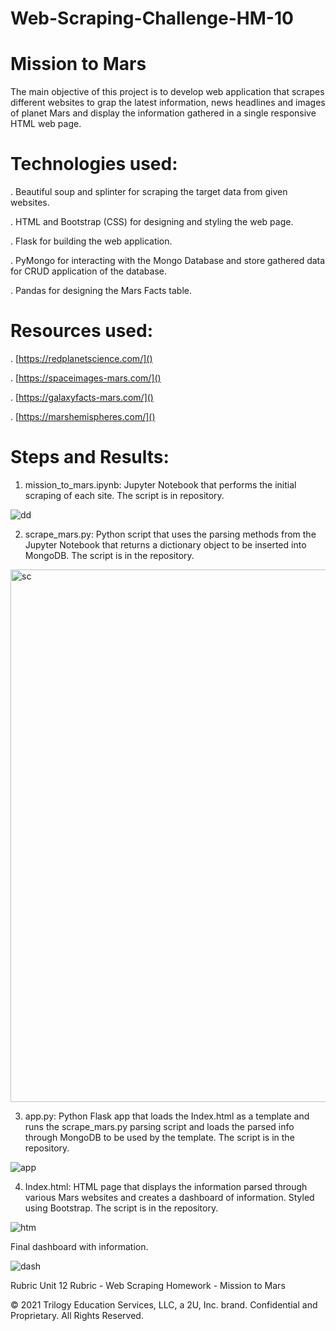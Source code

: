 # Web-Scraping-Challenge-HM-10

# Mission to Mars

The main objective of this project is to develop web application that scrapes different websites to grap the latest information, news headlines and images of planet Mars and display the information gathered in a single responsive HTML web page. 

# Technologies used:

. Beautiful soup and splinter for scraping the target data from given websites.

. HTML and Bootstrap (CSS) for designing and styling the web page.

. Flask for building the web application.

. PyMongo for interacting with the Mongo Database and store gathered data for CRUD application of the database.

. Pandas for designing the Mars Facts table.

# Resources used:

. [https://redplanetscience.com/]()

. [https://spaceimages-mars.com/]()

. [https://galaxyfacts-mars.com/]()

. [https://marshemispheres.com/]()

# Steps and Results:

1. mission_to_mars.ipynb: Jupyter Notebook that performs the initial scraping of each site. The script is in repository.

![dd](https://user-images.githubusercontent.com/84547558/158766829-8395d10a-ae1e-4cd2-9eb3-63ae6db5af70.png)


2. scrape_mars.py: Python script that uses the parsing methods from the Jupyter Notebook that returns a dictionary object to be inserted into 
   MongoDB. The script is in the repository.
   
 <img width="852" alt="sc" src="https://user-images.githubusercontent.com/84547558/158767116-61c14092-46c2-42bc-8f7b-b732f4d4805a.png">

   

3. app.py: Python Flask app that loads the Index.html as a template and runs the scrape_mars.py parsing script and loads the parsed info through
   MongoDB to be used by the template. The script is in the repository.

![app](https://user-images.githubusercontent.com/84547558/158767394-292c1574-12fb-43cf-a28e-10820917325c.png)


4. Index.html: HTML page that displays the information parsed through various Mars websites and creates a dashboard of information.
   Styled using Bootstrap. The script is in the repository.
   
![htm](https://user-images.githubusercontent.com/84547558/158767938-1b690459-08e7-49a9-8de3-e2c1ad111d9b.png)


Final dashboard with information.


![dash](https://user-images.githubusercontent.com/84547558/158882428-be8e9497-e1a5-4f1d-b329-90b4263a7f74.png)




Rubric
Unit 12 Rubric - Web Scraping Homework - Mission to Mars

© 2021 Trilogy Education Services, LLC, a 2U, Inc. brand. Confidential and Proprietary. All Rights Reserved.
